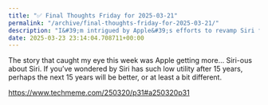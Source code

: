 ```yaml
---
title: "✅ Final Thoughts Friday for 2025-03-21"
permalink: "/archive/final-thoughts-friday-for-2025-03-21/"
description: "I&#39;m intrigued by Apple&#39;s efforts to revamp Siri for a more useful future after 15 years."
date: 2025-03-23 23:14:04.708711+00:00
---
```


<p>The story that caught my eye this week was Apple getting more… Siri-ous about Siri. If you’ve wondered by Siri has such low utility after 15 years, perhaps the next 15 years will be better, or at least a bit different.</p><p><a target="_blank" rel="noopener noreferrer nofollow" href="https://www.techmeme.com/250320/p31#a250320p31">https://www.techmeme.com/250320/p31#a250320p31</a></p><p></p>